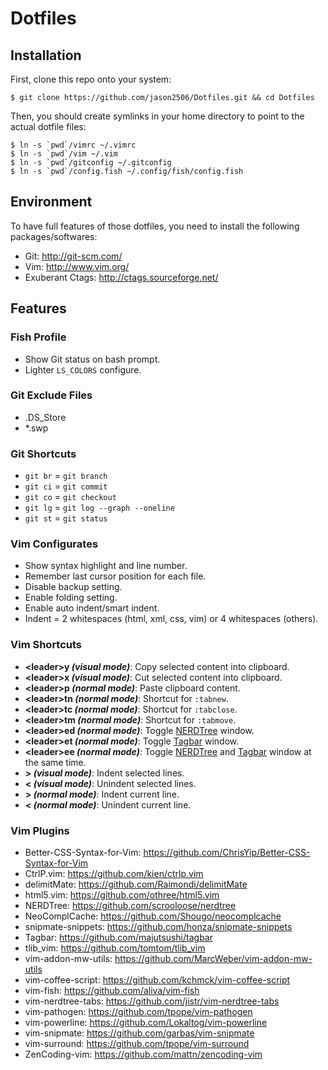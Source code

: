 # Dotfiles

## Installation

First, clone this repo onto your system:

    $ git clone https://github.com/jason2506/Dotfiles.git && cd Dotfiles

Then, you should create symlinks in your home directory to point to the actual dotfile files:

    $ ln -s `pwd`/vimrc ~/.vimrc
    $ ln -s `pwd`/vim ~/.vim
    $ ln -s `pwd`/gitconfig ~/.gitconfig
	$ ln -s `pwd`/config.fish ~/.config/fish/config.fish

## Environment

To have full features of those dotfiles, you need to install the following packages/softwares:

* Git: <http://git-scm.com/>
* Vim: <http://www.vim.org/>
* Exuberant Ctags: <http://ctags.sourceforge.net/>

## Features

### Fish Profile

* Show Git status on bash prompt.
* Lighter `LS_COLORS` configure.

### Git Exclude Files
* .DS\_Store
* \*.swp

### Git Shortcuts
* `git br` = `git branch`
* `git ci` = `git commit`
* `git co` = `git checkout`
* `git lg` = `git log --graph --oneline`
* `git st` = `git status`

### Vim Configurates

* Show syntax highlight and line number.
* Remember last cursor position for each file.
* Disable backup setting.
* Enable folding setting.
* Enable auto indent/smart indent.
* Indent = 2 whitespaces (html, xml, css, vim) or 4 whitespaces (others).

### Vim Shortcuts

* **\<leader\>y _(visual mode)_**: Copy selected content into clipboard.
* **\<leader\>x _(visual mode)_**: Cut selected content into clipboard.
* **\<leader\>p _(normal mode)_**: Paste clipboard content.
* **\<leader\>tn _(normal mode)_**: Shortcut for `:tabnew`.
* **\<leader\>tc _(normal mode)_**: Shortcut for `:tabclose`.
* **\<leader\>tm _(normal mode)_**: Shortcut for `:tabmove`.
* **\<leader\>ed _(normal mode)_**: Toggle [NERDTree](https://github.com/scrooloose/nerdtree) window.
* **\<leader\>et _(normal mode)_**: Toggle [Tagbar](https://github.com/majutsushi/tagbar) window.
* **\<leader\>ee _(normal mode)_**: Toggle [NERDTree](https://github.com/scrooloose/nerdtree) and [Tagbar](https://github.com/majutsushi/tagbar) window at the same time.
* **> _(visual mode)_**: Indent selected lines.
* **< _(visual mode)_**: Unindent selected lines.
* **> _(normal mode)_**: Indent current line.
* **< _(normal mode)_**: Unindent current line.

### Vim Plugins

* Better-CSS-Syntax-for-Vim: <https://github.com/ChrisYip/Better-CSS-Syntax-for-Vim>
* CtrlP.vim: <https://github.com/kien/ctrlp.vim>
* delimitMate: <https://github.com/Raimondi/delimitMate>
* html5.vim: <https://github.com/othree/html5.vim>
* NERDTree: <https://github.com/scrooloose/nerdtree>
* NeoComplCache: <https://github.com/Shougo/neocomplcache>
* snipmate-snippets: <https://github.com/honza/snipmate-snippets>
* Tagbar: <https://github.com/majutsushi/tagbar>
* tlib\_vim: <https://github.com/tomtom/tlib_vim>
* vim-addon-mw-utils: <https://github.com/MarcWeber/vim-addon-mw-utils>
* vim-coffee-script: <https://github.com/kchmck/vim-coffee-script>
* vim-fish: <https://github.com/aliva/vim-fish>
* vim-nerdtree-tabs: <https://github.com/jistr/vim-nerdtree-tabs>
* vim-pathogen: <https://github.com/tpope/vim-pathogen>
* vim-powerline: <https://github.com/Lokaltog/vim-powerline>
* vim-snipmate: <https://github.com/garbas/vim-snipmate>
* vim-surround: <https://github.com/tpope/vim-surround>
* ZenCoding-vim: <https://github.com/mattn/zencoding-vim>

